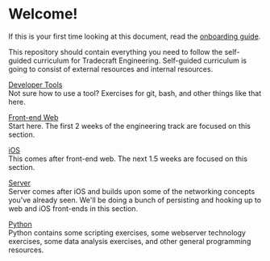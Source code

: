 # Welcome!  
  
If this is your first time looking at this document, read the [onboarding guide](onboarding_guide.md).  

This repository should contain everything you need to follow the self-guided curriculum for Tradecraft Engineering. Self-guided curriculum is going to consist of external resources and internal resources.  
  
[Developer Tools](/tools)  
Not sure how to use a tool? Exercises for git, bash, and other things like that here.

[Front-end Web](/front-end)  
Start here. The first 2 weeks of the engineering track are focused on this section.
  
[iOS](/ios)  
This comes after front-end web. The next 1.5 weeks are focused on this section.
  
[Server](/server)  
Server comes after iOS and builds upon some of the networking concepts you've already seen. We'll be doing a bunch of persisting and hooking up to web and iOS front-ends in this section. 

[Python](/python)  
Python contains some scripting exercises, some webserver technology exercises, some data analysis exercises, and other general programming resources.